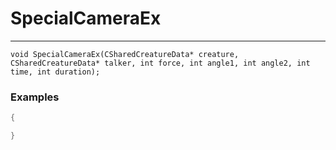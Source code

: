 # SpecialCameraEx
---
```
void SpecialCameraEx(CSharedCreatureData* creature, CSharedCreatureData* talker, int force, int angle1, int angle2, int time, int duration);
```

### Examples
```cpp - C++
{

}
```
